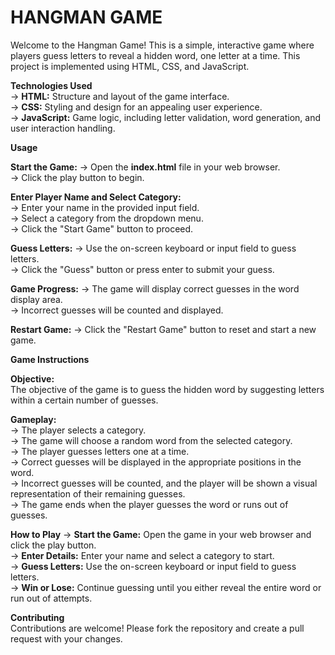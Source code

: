 # HANGMAN GAME

Welcome to the Hangman Game! This is a simple, interactive game where players guess letters to reveal a hidden word, one letter at a time. 
This project is implemented using HTML, CSS, and JavaScript.

**Technologies Used** <br>
-> __HTML:__ Structure and layout of the game interface.<br>
-> __CSS:__ Styling and design for an appealing user experience.<br>
-> __JavaScript:__ Game logic, including letter validation, word generation, and user interaction handling.<br>

**Usage** <br>

__Start the Game:__
-> Open the __index.html__ file in your web browser.<br>
-> Click the play button to begin.<br>

__Enter Player Name and Select Category:__ <br>
-> Enter your name in the provided input field.<br>
-> Select a category from the dropdown menu.<br>
-> Click the "Start Game" button to proceed.<br>

__Guess Letters:__
-> Use the on-screen keyboard or input field to guess letters. <br>
-> Click the "Guess" button or press enter to submit your guess.

__Game Progress:__
-> The game will display correct guesses in the word display area. <br>
-> Incorrect guesses will be counted and displayed.

__Restart Game:__
-> Click the "Restart Game" button to reset and start a new game.

**Game Instructions**

__Objective:__ <br>
The objective of the game is to guess the hidden word by suggesting letters within a certain number of guesses.<br>

__Gameplay:__ <br>
-> The player selects a category.<br>
-> The game will choose a random word from the selected category.<br>
-> The player guesses letters one at a time.<br>
-> Correct guesses will be displayed in the appropriate positions in the word.<br>
-> Incorrect guesses will be counted, and the player will be shown a visual representation of their remaining guesses.<br>
-> The game ends when the player guesses the word or runs out of guesses.

**How to Play**
-> __Start the Game:__ Open the game in your web browser and click the play button.<br>
-> __Enter Details:__ Enter your name and select a category to start.<br>
-> __Guess Letters:__ Use the on-screen keyboard or input field to guess letters.<br>
-> __Win or Lose:__ Continue guessing until you either reveal the entire word or run out of attempts.

__Contributing__ <br>
Contributions are welcome! Please fork the repository and create a pull request with your changes.

